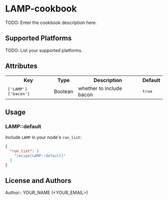 # LAMP-cookbook

TODO: Enter the cookbook description here.

## Supported Platforms

TODO: List your supported platforms.

## Attributes

<table>
  <tr>
    <th>Key</th>
    <th>Type</th>
    <th>Description</th>
    <th>Default</th>
  </tr>
  <tr>
    <td><tt>['LAMP']['bacon']</tt></td>
    <td>Boolean</td>
    <td>whether to include bacon</td>
    <td><tt>true</tt></td>
  </tr>
</table>

## Usage

### LAMP::default

Include `LAMP` in your node's `run_list`:

```json
{
  "run_list": [
    "recipe[LAMP::default]"
  ]
}
```

## License and Authors

Author:: YOUR_NAME (<YOUR_EMAIL>)
